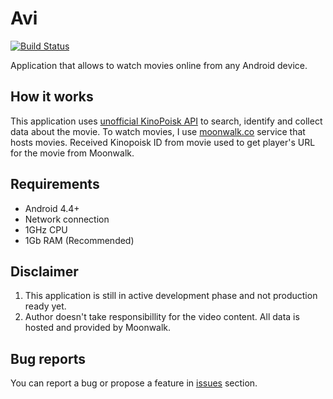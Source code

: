 # Avi
[![Build Status](https://travis-ci.org/odin3/Avi.svg?branch=master)](https://travis-ci.org/odin3/Avi)

Application that allows to watch movies online from any Android device.


## How it works
This application uses [unofficial KinoPoisk API](http://kinopoisk.cf) to search, identify and collect data about the movie.
To watch movies, I use [moonwalk.co](http://moonwalk.co/the_api) service that hosts movies.
Received Kinopoisk ID from movie used to get player's URL for the movie from Moonwalk.

## Requirements
* Android 4.4+
* Network connection
* 1GHz CPU
* 1Gb RAM (Recommended)

## Disclaimer
1. This application is still in active development phase and not production ready yet.
2. Author doesn't take responsibillity for the video content. All data is hosted and provided by Moonwalk.

## Bug reports
You can report a bug or propose a feature in [issues](https://github.com/odin3/Avi/issues) section.

